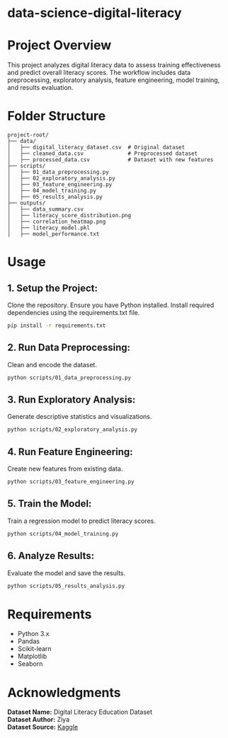 # data-science-digital-literacy

# Project Overview
This project analyzes digital literacy data to assess training effectiveness and predict overall literacy scores. The workflow includes data preprocessing, exploratory analysis, feature engineering, model training, and results evaluation.

# Folder Structure
```
project-root/
├── data/
│   ├── digital_literacy_dataset.csv  # Original dataset
│   ├── cleaned_data.csv              # Preprocessed dataset
│   ├── processed_data.csv            # Dataset with new features
├── scripts/
│   ├── 01_data_preprocessing.py
│   ├── 02_exploratory_analysis.py
│   ├── 03_feature_engineering.py
│   ├── 04_model_training.py
│   ├── 05_results_analysis.py
├── outputs/
│   ├── data_summary.csv
│   ├── literacy_score_distribution.png
│   ├── correlation_heatmap.png
│   ├── literacy_model.pkl
│   ├── model_performance.txt
```

# Usage

## 1. Setup the Project:
Clone the repository.
Ensure you have Python installed.
Install required dependencies using the requirements.txt file.
```sh
pip install -r requirements.txt
```

## 2. Run Data Preprocessing:
Clean and encode the dataset.
```sh
python scripts/01_data_preprocessing.py
```

## 3. Run Exploratory Analysis:
Generate descriptive statistics and visualizations.
```sh
python scripts/02_exploratory_analysis.py
```

## 4. Run Feature Engineering:
Create new features from existing data.
```sh
python scripts/03_feature_engineering.py
```

## 5. Train the Model:
Train a regression model to predict literacy scores.
```sh
python scripts/04_model_training.py
```

## 6. Analyze Results:
Evaluate the model and save the results.
```sh
python scripts/05_results_analysis.py
```

# Requirements
- Python 3.x
- Pandas
- Scikit-learn
- Matplotlib
- Seaborn

# Acknowledgments
**Dataset Name:** Digital Literacy Education Dataset  
**Dataset Author:** Ziya  
**Dataset Source:** [Kaggle](https://www.kaggle.com/datasets/ziya07/digital-literacy-education-dataset)